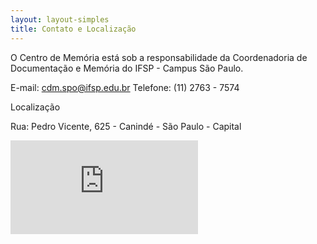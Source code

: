 ```yaml
---
layout: layout-simples
title: Contato e Localização
---
```


O Centro de Memória está sob a responsabilidade da Coordenadoria de Documentação e Memória do IFSP - Campus São Paulo.

E-mail: cdm.spo@ifsp.edu.br
Telefone: (11) 2763 - 7574

Localização

Rua: Pedro Vicente, 625 - Canindé - São Paulo - Capital

<iframe class="maps" src="https://www.google.com/maps/embed?pb=!1m18!1m12!1m3!1d3658.2398938928454!2d-46.624536684407474!3d-23.523872666095432!2m3!1f0!2f0!3f0!3m2!1i1024!2i768!4f13.1!3m3!1m2!1s0x94ce58f2aecfc59f%3A0x5ea3920e4db7c14b!2sIFSP%20-%20Campus%20S%C3%A3o%20Paulo!5e0!3m2!1spt-BR!2sbr!4v1569003860042!5m2!1spt-BR!2sbr" frameborder="0" allowfullscreen=""></iframe>